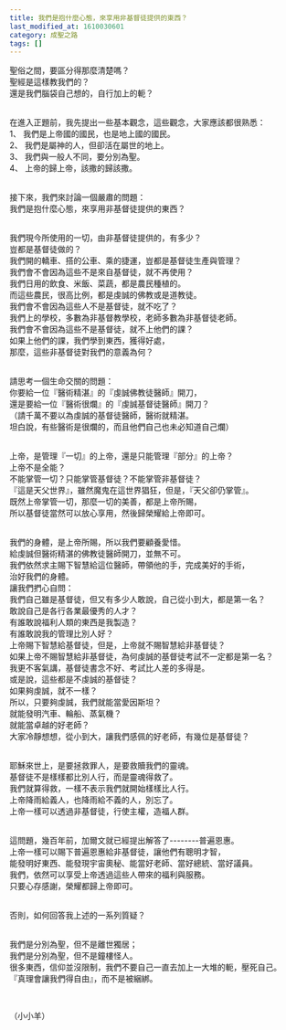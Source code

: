 ```yaml
---
title: 我們是抱什麼心態，來享用非基督徒提供的東西？
last_modified_at: 1610030601
category: 成聖之路
tags: []
---
```


<p>聖俗之間，要區分得那麼清楚嗎？<br/>
聖經是這樣教我們的？<br/>
還是我們腦袋自己想的，自行加上的軛？</p>
<p><br/>
在進入正題前，我先提出一些基本觀念，這些觀念，大家應該都很熟悉：<br/>
1、 我們是上帝國的國民，也是地上國的國民。<br/>
2、 我們是屬神的人，但卻活在屬世的地上。<br/>
3、 我們與一般人不同，要分別為聖。<br/>
4、 上帝的歸上帝，該撒的歸該撒。</p>
<p><br/>
接下來，我們來討論一個嚴肅的問題：<br/>
我們是抱什麼心態，來享用非基督徒提供的東西？</p>
<p><br/>
我們現今所使用的一切，由非基督徒提供的，有多少？<br/>
豈都是基督徒做的？<br/>
我們開的轎車、搭的公車、乘的捷運，豈都是基督徒生產與管理？<br/>
我們會不會因為這些不是來自基督徒，就不再使用？<br/>
我們日用的飲食、米飯、菜蔬，都是農民種植的。<br/>
而這些農民，很高比例，都是虔誠的佛教或是道教徒。<br/>
我們會不會因為這些人不是基督徒，就不吃了？<br/>
我們上的學校，多數為非基督教學校，老師多數為非基督徒老師。<br/>
我們會不會因為這些不是基督徒，就不上他們的課？<br/>
如果上他們的課，我們學到東西，獲得好處，<br/>
那麼，這些非基督徒對我們的意義為何？</p>
<p><br/>
請思考一個生命交關的問題：<br/>
你要給一位『醫術精湛』的『虔誠佛教徒醫師』開刀，<br/>
還是要給一位『醫術很爛』的『虔誠基督徒醫師』開刀？<br/>
（請千萬不要以為虔誠的基督徒醫師，醫術就精湛。<br/>
坦白說，有些醫術是很爛的，而且他們自己也未必知道自己爛）</p>
<p><br/>
上帝，是管理『一切』的上帝，還是只能管理『部分』的上帝？<br/>
上帝不是全能？<br/>
不能掌管一切？只能掌管基督徒？不能掌管非基督徒？<br/>
『這是天父世界』，雖然魔鬼在這世界猖狂，但是，『天父卻仍掌管』。<br/>
既然上帝掌管一切，那麼一切的美善，都是上帝所賜，<br/>
所以基督徒當然可以放心享用，然後歸榮耀給上帝即可。</p>
<p><br/>
我們的身體，是上帝所賜，所以我們要顧養愛惜。<br/>
給虔誠但醫術精湛的佛教徒醫師開刀，並無不可。<br/>
我們依然求主賜下智慧給這位醫師，帶領他的手，完成美好的手術，<br/>
治好我們的身體。<br/>
讓我們捫心自問：<br/>
我們自己雖是基督徒，但又有多少人敢說，自己從小到大，都是第一名？<br/>
敢說自己是各行各業最優秀的人才？<br/>
有誰敢說福利人類的東西是我製造？<br/>
有誰敢說我的管理比別人好？<br/>
上帝賜下智慧給基督徒，但是，上帝就不賜智慧給非基督徒？<br/>
如果上帝不賜智慧給非基督徒，為何虔誠的基督徒考試不一定都是第一名？<br/>
我更不客氣講，基督徒書念不好、考試比人差的多得是。<br/>
或是說，這些都是不虔誠的基督徒？<br/>
如果夠虔誠，就不一樣？<br/>
所以，只要夠虔誠，我們就能當愛因斯坦？<br/>
就能發明汽車、輪船、蒸氣機？<br/>
就能當卓越的好老師？<br/>
大家冷靜想想，從小到大，讓我們感佩的好老師，有幾位是基督徒？</p>
<p><br/>
耶穌來世上，是要拯救罪人，是要救贖我們的靈魂。<br/>
基督徒不是樣樣都比別人行，而是靈魂得救了。<br/>
我們就算得救，一樣不表示我們就開始樣樣比人行。<br/>
上帝降雨給義人，也降雨給不義的人，別忘了。<br/>
上帝一樣可以透過非基督徒，行使主權，造福人群。</p>
<p><br/>
這問題，幾百年前，加爾文就已經提出解答了--------普遍恩惠。<br/>
上帝一樣可以賜下普遍恩惠給非基督徒，讓他們有聰明才智，<br/>
能發明好東西、能發現宇宙奧秘、能當好老師、當好總統、當好議員。<br/>
我們，依然可以享受上帝透過這些人帶來的福利與服務。<br/>
只要心存感謝，榮耀都歸上帝即可。</p>
<p><br/>
否則，如何回答我上述的一系列質疑？</p>
<p><br/>
我們是分別為聖，但不是離世獨居；<br/>
我們是分別為聖，但不是鐘樓怪人。<br/>
很多東西，信仰並沒限制，我們不要自己一直去加上一大堆的軛，壓死自己。<br/>
『真理會讓我們得自由』，而不是被綑綁。</p>
<p> </p>
<p>（小小羊）</p>
